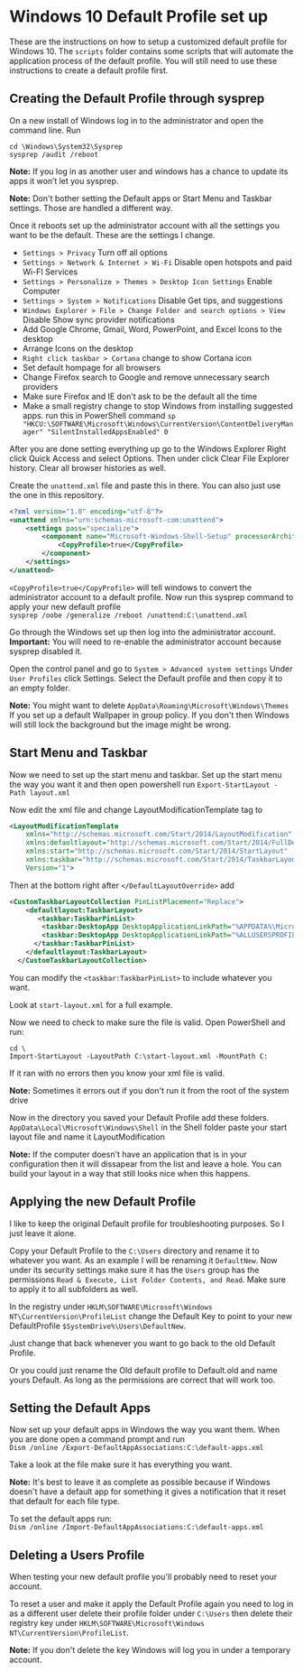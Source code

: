 # Windows 10 Default Profile set up
These are the instructions on how to setup a customized default profile for Windows 10. The `scripts` folder contains some scripts that will automate the application process of the default profile. You will still need to use these instructions to create a default profile first. 

## Creating the Default Profile through sysprep
On a new install of Windows log in to the administrator and open the command line. 
Run 
```
cd \Windows\System32\Sysprep
sysprep /audit /reboot
```

**Note:** If you log in as another user and windows has a chance to update its apps it won’t let you sysprep. 

**Note:** Don't bother setting the Default apps or Start Menu and Taskbar settings. Those are handled a different way.

Once it reboots set up the administrator account with all the settings you want to be the default.
These are the settings I change.
* `Settings > Privacy` Turn off all options
* `Settings > Network & Internet > Wi-Fi` Disable open hotspots and paid Wi-FI Services
* `Settings > Personalize > Themes > Desktop Icon Settings` Enable Computer
* `Settings > System > Notifications` Disable Get tips, and suggestions
* `Windows Explorer > File > Change Folder and search options > View` Disable Show sync provider notifications
* Add Google Chrome, Gmail, Word, PowerPoint, and Excel Icons to the desktop
* Arrange Icons on the desktop
* `Right click taskbar > Cortana` change to show Cortana icon
* Set default hompage for all browsers
* Change Firefox search to Google and remove unnecessary search providers
* Make sure Firefox and IE don’t ask to be the default all the time
* Make a small registry change to stop Windows from installing suggested apps. run this in PowerShell command
`sp "HKCU:\SOFTWARE\Microsoft\Windows\CurrentVersion\ContentDeliveryManager" "SilentInstalledAppsEnabled" 0`

After you are done setting everything up go to the Windows Explorer Right click Quick Access and select Options. Then under click Clear File Explorer history. Clear all browser histories as well.

Create the `unattend.xml` file and paste this in there. You can also just use the one in this repository.
```xml
<?xml version="1.0" encoding="utf-8"?>
<unattend xmlns="urn:schemas-microsoft-com:unattend">
    <settings pass="specialize">
        <component name="Microsoft-Windows-Shell-Setup" processorArchitecture="amd64" publicKeyToken="31bf3856ad364e35" language="neutral" versionScope="nonSxS" xmlns:wcm="http://schemas.microsoft.com/WMIConfig/2002/State" xmlns:xsi="http://www.w3.org/2001/XMLSchema-instance">
            <CopyProfile>true</CopyProfile>
        </component>
    </settings>
</unattend>
```

`<CopyProfile>true</CopyProfile>` will tell windows to convert the administrator account to a default profile.
Now run this sysprep command to apply your new default profile <br />
`sysprep /oobe /generalize /reboot /unattend:C:\unattend.xml`

Go through the Windows set up then log into the administrator account.
**Important:** You will need to re-enable the administrator account because sysprep disabled it.

Open the control panel and go to `System > Advanced system settings` Under `User Profiles` click Settings.
Select the Default profile and then copy it to an empty folder.

**Note:** You might want to delete `AppData\Roaming\Microsoft\Windows\Themes` If you set up a default Wallpaper in group policy. If you don't then Windows will still lock the background but the image might be wrong.

## Start Menu and Taskbar
Now we need to set up the start menu and taskbar.
Set up the start menu the way you want it and then open powershell run
`Export-StartLayout -Path layout.xml`

Now edit the xml file and change LayoutModificationTemplate tag to 
```xml
<LayoutModificationTemplate
    xmlns="http://schemas.microsoft.com/Start/2014/LayoutModification"
    xmlns:defaultlayout="http://schemas.microsoft.com/Start/2014/FullDefaultLayout"
    xmlns:start="http://schemas.microsoft.com/Start/2014/StartLayout"
    xmlns:taskbar="http://schemas.microsoft.com/Start/2014/TaskbarLayout"
    Version="1"> 
```

Then at the bottom right after `</DefaultLayoutOverride>` add
```xml
<CustomTaskbarLayoutCollection PinListPlacement="Replace">
    <defaultlayout:TaskbarLayout>
       <taskbar:TaskbarPinList>
        <taskbar:DesktopApp DesktopApplicationLinkPath="%APPDATA%\Microsoft\Windows\Start Menu\Programs\System Tools\File Explorer.lnk" />
        <taskbar:DesktopApp DesktopApplicationLinkPath="%ALLUSERSPROFILE%\Microsoft\Windows\Start Menu\Programs\Google Chrome.lnk" />
      </taskbar:TaskbarPinList>
    </defaultlayout:TaskbarLayout>
  </CustomTaskbarLayoutCollection>
```
You can modify the `<taskbar:TaskbarPinList>` to include whatever you want. 

Look at `start-layout.xml` for a full example. 

Now we need to check to make sure the file is valid. Open PowerShell and run:<br />
```
cd \
Import-StartLayout -LayoutPath C:\start-layout.xml -MountPath C:
```
If it ran with no errors then you know your xml file is valid.

**Note:** Sometimes it errors out if you don't run it from the root of the system drive

Now in the directory you saved your Default Profile add these folders.
`AppData\Local\Microsoft\Windows\Shell`
in the Shell folder paste your start layout file and name it LayoutModification

**Note:** If the computer doesn't have an application that is in your configuration then it will dissapear from the list and leave a hole. You can build your layout in a way that still looks nice when this happens.

## Applying the new Default Profile
I like to keep the original Default profile for troubleshooting purposes. So I just leave it alone.

Copy your Default Profile to the `C:\Users` directory and rename it to whatever you want. As an example I will be renaming it `DefaultNew`. Now under its security settings make sure it has the `Users` group has the permissions `Read & Execute, List Folder Contents, and Read`. Make sure to apply it to all subfolders as well.

In the registry under `HKLM\SOFTWARE\Microsoft\Windows NT\CurrentVersion\ProfileList` change the Default Key to point to your new DefaultProfile `$SystemDrive%\Users\DefaultNew`.

Just change that back whenever you want to go back to the old Default Profile.

Or you could just rename the Old default profile to Default.old and name yours Default. As long as the permissions are correct that will work too.

## Setting the Default Apps
Now set up your default apps in Windows the way you want them. When you are done open a command prompt and run<br />
`Dism /online /Export-DefaultAppAssociations:C:\default-apps.xml`

Take a look at the file make sure it has everything you want. 

**Note:** It's best to leave it as complete as possible because if Windows doesn't have a default app for something it gives a notification that it reset that default for each file type.

To set the default apps run:<br />
`Dism /online /Import-DefaultAppAssociations:C:\default-apps.xml`

## Deleting a Users Profile
When testing your new default profile you'll probably need to reset your account.

To reset a user and make it apply the Default Profile again you need to log in as a different user delete their profile folder under `C:\Users` then delete their registry key under `HKLM\SOFTWARE\Microsoft\Windows NT\CurrentVersion\ProfileList`.

**Note:** If you don't delete the key Windows will log you in under a temporary account.

